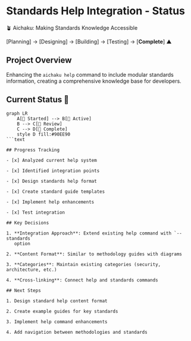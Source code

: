 # Standards Help Integration - Status

🪴 Aichaku: Making Standards Knowledge Accessible

[Planning] → [Designing] → [Building] → [Testing] → [**Complete**] ▲

## Project Overview

Enhancing the `aichaku help` command to include modular standards information,
creating a comprehensive knowledge base for developers.

## Current Status 🍃

````mermaid
graph LR
    A[🌱 Started] --> B[🌿 Active]
    B --> C[🌳 Review]
    C --> D[🍃 Complete]
    style D fill:#90EE90
```text

## Progress Tracking

- [x] Analyzed current help system

- [x] Identified integration points

- [x] Design standards help format

- [x] Create standard guide templates

- [x] Implement help enhancements

- [x] Test integration

## Key Decisions

1. **Integration Approach**: Extend existing help command with `--standards`
   option

2. **Content Format**: Similar to methodology guides with diagrams

3. **Categories**: Maintain existing categories (security, architecture, etc.)

4. **Cross-linking**: Connect help and standards commands

## Next Steps

1. Design standard help content format

2. Create example guides for key standards

3. Implement help command enhancements

4. Add navigation between methodologies and standards
````
